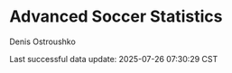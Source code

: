 # Advanced Soccer Statistics
Denis Ostroushko

<!-- gfm -->

Last successful data update: 2025-07-26 07:30:29 CST
